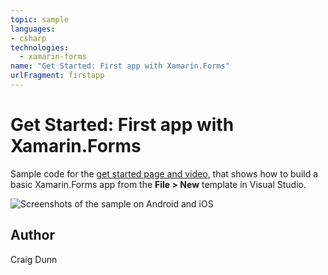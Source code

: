 ```yaml
---
topic: sample
languages:
- csharp
technologies:
  - xamarin-forms
name: "Get Started: First app with Xamarin.Forms"
urlFragment: firstapp
---
```

Get Started: First app with Xamarin.Forms
======

Sample code for the [get started page and video](https://docs.microsoft.com/xamarin/xamarin-forms/get-started/first-app/), that shows how to build a basic Xamarin.Forms app from the **File > New** template in Visual Studio.

![Screenshots of the sample on Android and iOS](Screenshots/all.png)

Author
------

Craig Dunn